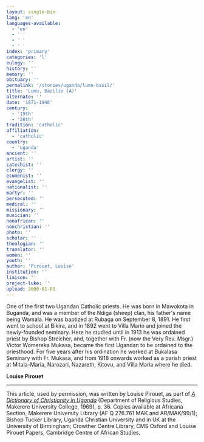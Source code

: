 ```yaml
---
layout: single-bio
lang: 'en'
languages-available:
  - 'en'
  - ' '
  - ' '
  - ' '
index: 'primary'
categories: 'l'
eulogy: ''
history: ''
memory: ''
obituary: ''
permalink: '/stories/uganda/lumu-basil/'
title: 'Lumu, Bazilio (A)'
alternate: ''
date: '1871-1946'
century:
  - '19th'
  - '20th'
tradition: 'catholic'
affiliation:
  - 'catholic'
country:
  - 'uganda'
ancient: ''
artist: ''
catechist: ''
clergy: ''
ecumenist: ''
evangelist: ''
nationalist: ''
martyr: ''
persecuted: ''
medical: ''
missionary: ''
musician: ''
nonafrican: ''
nonchristian: ''
photo: ''
scholar: ''
theologian: ''
translator: ''
women: ''
youth: ''
author: 'Pirouet, Louise'
institution: ''
liaison: ''
project-luke: ''
upload: 2000-01-01
---
```



One of the first two Ugandan Catholic priests. He was born in Mawokota in Buganda, and was a member of the Ndiga (sheep) clan, his father's name being Wamala. He was baptized at Rubaga on September 8, 1891. He first went to school at Bikira, and in 1892 went to Villa Mario and joined the newly-founded seminary. Here he studied until in 1913 he was ordained priest by Bishop Streicher, and, together with Fr. (now the Very Rev. Msgr.) Victor Womereka Mukasa, became the first Ugandan to be ordained to the priesthood. For five years after his ordination he worked at Bukalasa Seminary with Fr. Mukasa, and from 1918 onwards worked as a parish priest at Mitala-Maria, Narozari, Nazareth, Kitovu, and Villa Maria where he died.

**Louise Pirouet**

---

This article, used by permission, was written by Louise Pirouet, as part of [*A Dictionary of Christianity in Uganda*](pirouet-foreword.html) (Department of Religious Studies, Makerere University College, 1969), p. 36. Copies available at Africana Section, Makerere University Library (AF Q 276.761 MAK and AR/MAK/99/1); Bishop Tucker Library, Uganda Christian University and in UK at the University of Birmingham; Crowther Centre Library, CMS Oxford and Louise Pirouet Papers, Cambridge Centre of African Studies.